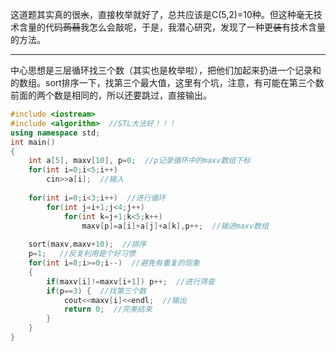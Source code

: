 这道题其实真的很~~水~~，直接枚举就好了，总共应该是C(5,2)=10种。但这种毫无技术含量的代码~~蒟蒻~~我怎么会敲呢，于是，我潜心研究，发现了一种更~~装~~有技术含量的方法。


------------
中心思想是三层循环找三个数（其实也是枚举啦），把他们加起来扔进一个记录和的数组。sort排序一下，找第三个最大值，这里有个坑，注意，有可能在第三个数前面的两个数是相同的，所以还要跳过，直接输出。
```cpp
#include <iostream>
#include <algorithm>  //STL大法好！！！
using namespace std; 
int main()
{
	int a[5], maxv[10], p=0;  //p记录循环中的maxv数组下标
	for(int i=0;i<5;i++)
		cin>>a[i];  //输入
		
	for(int i=0;i<3;i++)  //进行循环
		for(int j=i+1;j<4;j++)
			for(int k=j+1;k<5;k++)
				maxv[p]=a[i]+a[j]+a[k],p++;  //输进maxv数组
				
	sort(maxv,maxv+10);  //排序
	p=1;   //反复利用是个好习惯
	for(int i=8;i>=0;i--)  //避免有重复的现象
	{
		if(maxv[i]!=maxv[i+1]) p++;  //进行筛查
		if(p==3) {  //找第三个数
			cout<<maxv[i]<<endl;  //输出
			return 0;  //完美结束
		}
	}	
}
```
